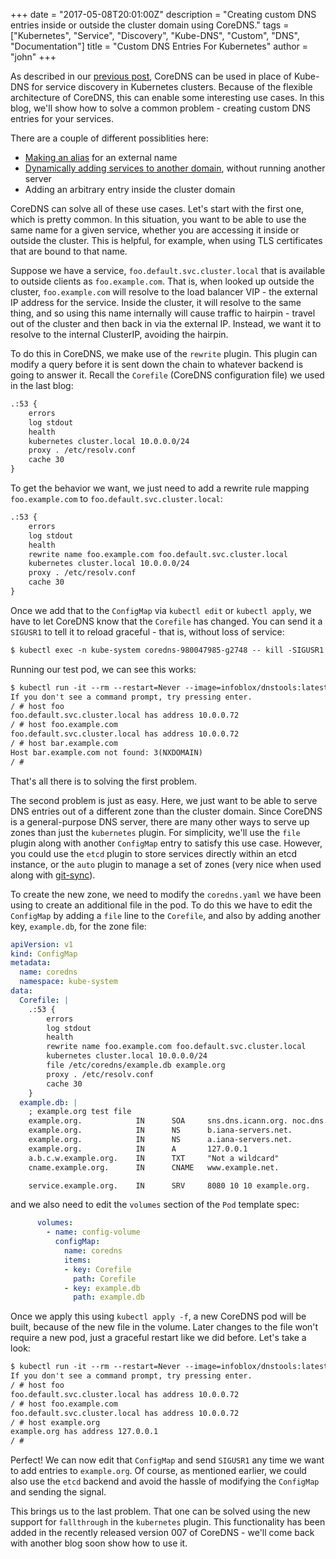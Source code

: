 +++
date = "2017-05-08T20:01:00Z"
description = "Creating custom DNS entries inside or outside the cluster domain using CoreDNS."
tags = ["Kubernetes", "Service", "Discovery", "Kube-DNS", "Custom", "DNS", "Documentation"]
title = "Custom DNS Entries For Kubernetes"
author = "john"
+++

As described in our [previous post](/2017/03/01/coredns-for-kubernetes-service-discovery-take-2/),
CoreDNS can be used in place of Kube-DNS for service discovery in Kubernetes clusters. Because of the flexible architecture
of CoreDNS, this can enable some interesting use cases. In this blog, we'll show how to solve a common problem - creating
custom DNS entries for your services.

There are a couple of different possiblities here:

* [Making an alias](https://github.com/kubernetes/kubernetes/issues/39792) for an external name
* [Dynamically adding services to another domain](https://github.com/kubernetes/dns/issues/55), without running another server
* Adding an arbitrary entry inside the cluster domain

CoreDNS can solve all of these use cases. Let's start with the first one, which is pretty common. In this situation, you
want to be able to use the same name for a given service, whether you are accessing it inside or outside the cluster. This
is helpful, for example, when using TLS certificates that are bound to that name.

Suppose we have a service, `foo.default.svc.cluster.local` that is available to outside clients as `foo.example.com`.
That is, when looked up outside the cluster, `foo.example.com` will resolve to the load balancer VIP - the external
IP address for the service. Inside the cluster, it will resolve to the same thing, and so using this name internally
will cause traffic to hairpin - travel out of the cluster and then back in via the external IP. Instead, we want it
to resolve to the internal ClusterIP, avoiding the hairpin.

To do this in CoreDNS, we make use of the `rewrite` plugin. This plugin can modify a query before it is sent
down the chain to whatever backend is going to answer it. Recall the `Corefile` (CoreDNS configuration file) we
used in the last blog:

~~~ txt
.:53 {
    errors
    log stdout
    health
    kubernetes cluster.local 10.0.0.0/24
    proxy . /etc/resolv.conf
    cache 30
}
~~~

To get the behavior we want, we just need to add a rewrite rule mapping `foo.example.com` to `foo.default.svc.cluster.local`:

~~~ txt
.:53 {
    errors
    log stdout
    health
    rewrite name foo.example.com foo.default.svc.cluster.local
    kubernetes cluster.local 10.0.0.0/24
    proxy . /etc/resolv.conf
    cache 30
}
~~~

Once we add that to the `ConfigMap` via `kubectl edit` or `kubectl apply`, we have to let CoreDNS know that the `Corefile`
has changed. You can send it a `SIGUSR1` to tell it to reload graceful - that is, without loss of service:

~~~ txt
$ kubectl exec -n kube-system coredns-980047985-g2748 -- kill -SIGUSR1 1
~~~

Running our test pod, we can see this works:

~~~ txt
$ kubectl run -it --rm --restart=Never --image=infoblox/dnstools:latest dnstools
If you don't see a command prompt, try pressing enter.
/ # host foo
foo.default.svc.cluster.local has address 10.0.0.72
/ # host foo.example.com
foo.default.svc.cluster.local has address 10.0.0.72
/ # host bar.example.com
Host bar.example.com not found: 3(NXDOMAIN)
/ #
~~~

That's all there is to solving the first problem.

The second problem is just as easy. Here, we just want to be able to serve DNS entries out of a different zone
than the cluster domain. Since CoreDNS is a general-purpose DNS server, there are many other ways
to serve up zones than just the `kubernetes` plugin. For simplicity, we'll use the `file` plugin along
with another `ConfigMap` entry to satisfy this use case. However, you could use the `etcd` plugin to store services
directly within an etcd instance, or the `auto` plugin to manage a set of zones (very nice when used along
with [git-sync](https://github.com/kubernetes/git-sync)).

To create the new zone, we need to modify the `coredns.yaml` we have been using to create an additional file
in the pod. To do this we have to edit the `ConfigMap` by adding a `file` line to the `Corefile`, and also
by adding another key, `example.db`, for the zone file:

~~~ yaml
apiVersion: v1
kind: ConfigMap
metadata:
  name: coredns
  namespace: kube-system
data:
  Corefile: |
    .:53 {
        errors
        log stdout
        health
        rewrite name foo.example.com foo.default.svc.cluster.local
        kubernetes cluster.local 10.0.0.0/24
        file /etc/coredns/example.db example.org
        proxy . /etc/resolv.conf
        cache 30
    }
  example.db: |
    ; example.org test file
    example.org.            IN      SOA     sns.dns.icann.org. noc.dns.icann.org. 2015082541 7200 3600 1209600 3600
    example.org.            IN      NS      b.iana-servers.net.
    example.org.            IN      NS      a.iana-servers.net.
    example.org.            IN      A       127.0.0.1
    a.b.c.w.example.org.    IN      TXT     "Not a wildcard"
    cname.example.org.      IN      CNAME   www.example.net.

    service.example.org.    IN      SRV     8080 10 10 example.org.
~~~

and we also need to edit the `volumes` section of the `Pod` template spec:

~~~ yaml
      volumes:
        - name: config-volume
          configMap:
            name: coredns
            items:
            - key: Corefile
              path: Corefile
            - key: example.db
              path: example.db
~~~

Once we apply this using `kubectl apply -f`, a new CoreDNS pod will be built, because of the new file
in the volume. Later changes to the file won't require a new pod, just a graceful restart like we did before.
Let's take a look:

~~~ txt
$ kubectl run -it --rm --restart=Never --image=infoblox/dnstools:latest dnstools
If you don't see a command prompt, try pressing enter.
/ # host foo
foo.default.svc.cluster.local has address 10.0.0.72
/ # host foo.example.com
foo.default.svc.cluster.local has address 10.0.0.72
/ # host example.org
example.org has address 127.0.0.1
/ #
~~~

Perfect! We can now edit that `ConfigMap` and send `SIGUSR1` any time we want to add entries to `example.org`. Of course,
as mentioned earlier, we could also use the `etcd` backend and avoid the hassle of modifying the `ConfigMap` and
sending the signal.

This brings us to the last problem. That one can be solved using the new support for `fallthrough` in the `kubernetes`
plugin. This functionality has been added in the recently released version 007 of CoreDNS - we'll come back with
another blog soon show how to use it.
